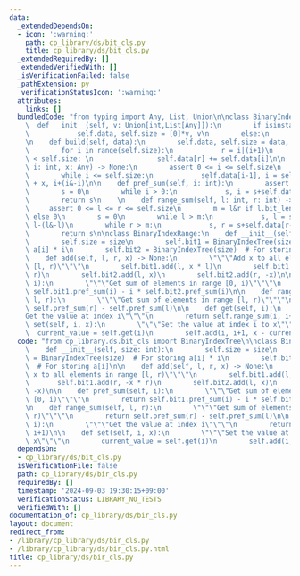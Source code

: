 ```yaml
---
data:
  _extendedDependsOn:
  - icon: ':warning:'
    path: cp_library/ds/bit_cls.py
    title: cp_library/ds/bit_cls.py
  _extendedRequiredBy: []
  _extendedVerifiedWith: []
  _isVerificationFailed: false
  _pathExtension: py
  _verificationStatusIcon: ':warning:'
  attributes:
    links: []
  bundledCode: "from typing import Any, List, Union\n\nclass BinaryIndexTree:\n  \
    \  def __init__(self, v: Union[int,List[Any]]):\n        if isinstance(v, int):\n\
    \            self.data, self.size = [0]*v, v\n        else:\n            self.build(v)\n\
    \n    def build(self, data):\n        self.data, self.size = data, len(data)\n\
    \        for i in range(self.size):\n            r = i|(i+1)\n            if r\
    \ < self.size: \n                self.data[r] += self.data[i]\n\n    def add(self,\
    \ i: int, x: Any) -> None:\n        assert 0 <= i <= self.size\n        i += 1\n\
    \        while i <= self.size:\n            self.data[i-1], i = self.data[i-1]\
    \ + x, i+(i&-i)\n\n    def pref_sum(self, i: int):\n        assert 0 <= i <= self.size\n\
    \        s = 0\n        while i > 0:\n            s, i = s+self.data[i-1], i-(i&-i)\n\
    \        return s\n    \n    def range_sum(self, l: int, r: int) -> Any:\n   \
    \     assert 0 <= l <= r <= self.size\n        m = l&r if l.bit_length() == r.bit_length()\
    \ else 0\n        s = 0\n        while l > m:\n            s, l = s-self.data[l-1],\
    \ l-(l&-l)\n        while r > m:\n            s, r = s+self.data[r-1], r-(r&-r)\n\
    \        return s\n\nclass BinaryIndexRange:\n    def __init__(self, size: int):\n\
    \        self.size = size\n        self.bit1 = BinaryIndexTree(size)  # For storing\
    \ a[i] * i\n        self.bit2 = BinaryIndexTree(size)  # For storing a[i]\n\n\
    \    def add(self, l, r, x) -> None:\n        \"\"\"Add x to all elements in range\
    \ [l, r)\"\"\"\n        self.bit1.add(l, x * l)\n        self.bit1.add(r, -x *\
    \ r)\n        self.bit2.add(l, x)\n        self.bit2.add(r, -x)\n\n    def pref_sum(self,\
    \ i):\n        \"\"\"Get sum of elements in range [0, i)\"\"\"\n        return\
    \ self.bit1.pref_sum(i) - i * self.bit2.pref_sum(i)\n\n    def range_sum(self,\
    \ l, r):\n        \"\"\"Get sum of elements in range [l, r)\"\"\"\n        return\
    \ self.pref_sum(r) - self.pref_sum(l)\n\n    def get(self, i):\n        \"\"\"\
    Get the value at index i\"\"\"\n        return self.range_sum(i, i+1)\n\n    def\
    \ set(self, i, x):\n        \"\"\"Set the value at index i to x\"\"\"\n      \
    \  current_value = self.get(i)\n        self.add(i, i+1, x - current_value)\n"
  code: "from cp_library.ds.bit_cls import BinaryIndexTree\n\nclass BinaryIndexRange:\n\
    \    def __init__(self, size: int):\n        self.size = size\n        self.bit1\
    \ = BinaryIndexTree(size)  # For storing a[i] * i\n        self.bit2 = BinaryIndexTree(size)\
    \  # For storing a[i]\n\n    def add(self, l, r, x) -> None:\n        \"\"\"Add\
    \ x to all elements in range [l, r)\"\"\"\n        self.bit1.add(l, x * l)\n \
    \       self.bit1.add(r, -x * r)\n        self.bit2.add(l, x)\n        self.bit2.add(r,\
    \ -x)\n\n    def pref_sum(self, i):\n        \"\"\"Get sum of elements in range\
    \ [0, i)\"\"\"\n        return self.bit1.pref_sum(i) - i * self.bit2.pref_sum(i)\n\
    \n    def range_sum(self, l, r):\n        \"\"\"Get sum of elements in range [l,\
    \ r)\"\"\"\n        return self.pref_sum(r) - self.pref_sum(l)\n\n    def get(self,\
    \ i):\n        \"\"\"Get the value at index i\"\"\"\n        return self.range_sum(i,\
    \ i+1)\n\n    def set(self, i, x):\n        \"\"\"Set the value at index i to\
    \ x\"\"\"\n        current_value = self.get(i)\n        self.add(i, i+1, x - current_value)"
  dependsOn:
  - cp_library/ds/bit_cls.py
  isVerificationFile: false
  path: cp_library/ds/bir_cls.py
  requiredBy: []
  timestamp: '2024-09-03 19:30:15+09:00'
  verificationStatus: LIBRARY_NO_TESTS
  verifiedWith: []
documentation_of: cp_library/ds/bir_cls.py
layout: document
redirect_from:
- /library/cp_library/ds/bir_cls.py
- /library/cp_library/ds/bir_cls.py.html
title: cp_library/ds/bir_cls.py
---
```

